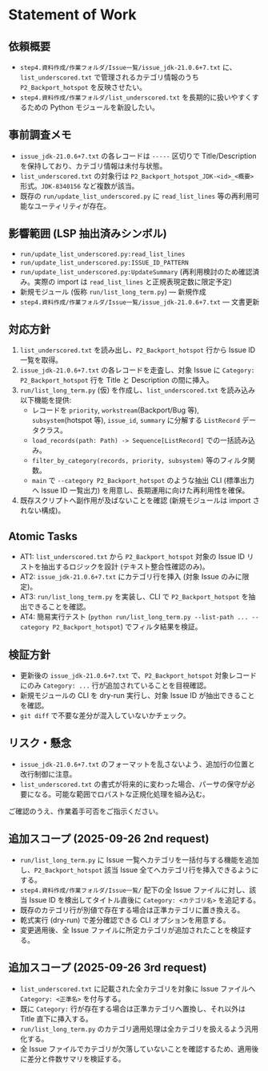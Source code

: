 # Statement of Work

## 依頼概要
- `step4.資料作成/作業フォルダ/Issue一覧/issue_jdk-21.0.6+7.txt` に、`list_underscored.txt` で管理されるカテゴリ情報のうち `P2_Backport_hotspot` を反映させたい。
- `step4.資料作成/作業フォルダ/list_underscored.txt` を長期的に扱いやすくするための Python モジュールを新設したい。

## 事前調査メモ
- `issue_jdk-21.0.6+7.txt` の各レコードは `-----` 区切りで Title/Description を保持しており、カテゴリ情報は未付与状態。
- `list_underscored.txt` の対象行は `P2_Backport_hotspot_JDK-<id>_<概要>` 形式。`JDK-8340156` など複数が該当。
- 既存の `run/update_list_underscored.py` に `read_list_lines` 等の再利用可能なユーティリティが存在。

## 影響範囲 (LSP 抽出済みシンボル)
- `run/update_list_underscored.py:read_list_lines`
- `run/update_list_underscored.py:ISSUE_ID_PATTERN`
- `run/update_list_underscored.py:UpdateSummary` (再利用検討のため確認済み。実際の import は `read_list_lines` と正規表現定数に限定予定)
- 新規モジュール (仮称 `run/list_long_term.py`) — 新規作成
- `step4.資料作成/作業フォルダ/Issue一覧/issue_jdk-21.0.6+7.txt` — 文書更新

## 対応方針
1. `list_underscored.txt` を読み出し、`P2_Backport_hotspot` 行から Issue ID 一覧を取得。
2. `issue_jdk-21.0.6+7.txt` の各レコードを走査し、対象 Issue に `Category: P2_Backport_hotspot` 行を Title と Description の間に挿入。
3. `run/list_long_term.py` (仮) を作成し、`list_underscored.txt` を読み込み以下機能を提供:
   - レコードを `priority`, `workstream`(Backport/Bug 等), `subsystem`(hotspot 等), `issue_id`, `summary` に分解する `ListRecord` データクラス。
   - `load_records(path: Path) -> Sequence[ListRecord]` での一括読み込み。
   - `filter_by_category(records, priority, subsystem)` 等のフィルタ関数。
   - `main` で `--category P2_Backport_hotspot` のような抽出 CLI (標準出力へ Issue ID 一覧出力) を用意し、長期運用に向けた再利用性を確保。
4. 既存スクリプトへ副作用が及ばないことを確認 (新規モジュールは import されない構成)。

## Atomic Tasks
- AT1: `list_underscored.txt` から `P2_Backport_hotspot` 対象の Issue ID リストを抽出するロジックを設計 (テキスト整合性確認のみ)。
- AT2: `issue_jdk-21.0.6+7.txt` にカテゴリ行を挿入 (対象 Issue のみに限定)。
- AT3: `run/list_long_term.py` を実装し、CLI で `P2_Backport_hotspot` を抽出できることを確認。
- AT4: 簡易実行テスト (`python run/list_long_term.py --list-path ... --category P2_Backport_hotspot`) でフィルタ結果を検証。

## 検証方針
- 更新後の `issue_jdk-21.0.6+7.txt` で、`P2_Backport_hotspot` 対象レコードにのみ `Category: ...` 行が追加されていることを目視確認。
- 新規モジュールの CLI を dry-run 実行し、対象 Issue ID が抽出できることを確認。
- `git diff` で不要な差分が混入していないかチェック。

## リスク・懸念
- `issue_jdk-21.0.6+7.txt` のフォーマットを乱さないよう、追加行の位置と改行制御に注意。
- `list_underscored.txt` の書式が将来的に変わった場合、パーサの保守が必要になる。可能な範囲でロバストな正規化処理を組み込む。

ご確認のうえ、作業着手可否をご指示ください。

## 追加スコープ (2025-09-26 2nd request)
- `run/list_long_term.py` に Issue 一覧へカテゴリを一括付与する機能を追加し、`P2_Backport_hotspot` 該当 Issue 全てへカテゴリ行を挿入できるようにする。
- `step4.資料作成/作業フォルダ/Issue一覧/` 配下の全 Issue ファイルに対し、該当 Issue ID を検出してタイトル直後に `Category: <カテゴリ名>` を追記する。
- 既存のカテゴリ行が別値で存在する場合は正準カテゴリに置き換える。
- 乾式実行 (dry-run) で差分確認できる CLI オプションを用意する。
- 変更適用後、全 Issue ファイルに所定カテゴリが追加されたことを検証する。
## 追加スコープ (2025-09-26 3rd request)
- `list_underscored.txt` に記載された全カテゴリを対象に Issue ファイルへ `Category: <正準名>` を付与する。
- 既に `Category:` 行が存在する場合は正準カテゴリへ置換し、それ以外は Title 直下に挿入する。
- `run/list_long_term.py` のカテゴリ適用処理は全カテゴリを扱えるよう汎用化する。
- 全 Issue ファイルでカテゴリが欠落していないことを確認するため、適用後に差分と件数サマリを検証する。
